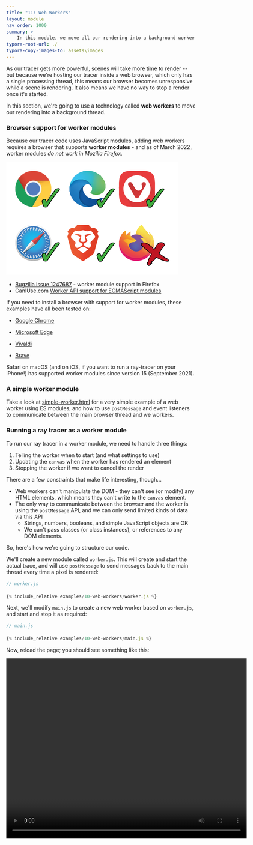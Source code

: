 ```yaml
---
title: "11: Web Workers"
layout: module
nav_order: 1000
summary: >
    In this module, we move all our rendering into a background worker process so that our browser doesn't become unresponsive while a scene is rendering.
typora-root-url: ./
typora-copy-images-to: assets\images
---
```


As our tracer gets more powerful, scenes will take more time to render -- but because we're hosting our tracer inside a web browser, which only has a single processing thread, this means our browser becomes unresponsive while a scene is rendering. It also means we have no way to stop a render once it's started.

In this section, we're going to use a technology called **web workers** to move our rendering into a background thread.

### Browser support for worker modules

Because our tracer code uses JavaScript modules, adding web workers requires a browser that supports **worker modules** - and as of March 2022, worker modules *do not work in Mozilla Firefox.*

![image-20220321141006404](./assets/images/image-20220321141006404.png)

* [Bugzilla issue 1247687](https://bugzilla.mozilla.org/show_bug.cgi?id=1247687) - worker module support in Firefox
* CanIUse.com [Worker API support for ECMAScript modules](https://caniuse.com/mdn-api_worker_worker_ecmascript_modules)

If you need to install a browser with support for worker modules, these examples have all been tested on:

* [Google Chrome](https://www.google.com/chrome/) 

* [Microsoft Edge](https://www.microsoft.com/en-us/edge) 

* [Vivaldi](https://vivaldi.com/)

* [Brave](https://brave.com/)

Safari on macOS (and on iOS, if you want to run a ray-tracer on your iPhone!) has supported worker modules since version 15 (September 2021).

### A simple worker module

Take a look at [simple-worker.html](examples/11-web-workers/simple-worker/index.html) for a very simple example of a web worker using ES modules, and how to use `postMessage` and event listeners to communicate between the main browser thread and we workers.

### Running a ray tracer as a worker module

To run our ray tracer in a worker module, we need to handle three things:

1. Telling the worker when to start (and what settings to use)
2. Updating the `canvas` when the worker has rendered an element
3. Stopping the worker if we want to cancel the render

There are a few constraints that make life interesting, though...

* Web workers can't manipulate the DOM - they can't see (or modify) any HTML elements, which means they can't write to the `canvas` element.
* The only way to communicate between the browser and the worker is using the `postMessage` API, and we can only send limited kinds of data via this API
  * Strings, numbers, booleans, and simple JavaScript objects are OK
  * We can't pass classes (or class instances), or references to any DOM elements.

So, here's how we're going to structure our code.

We'll create a new module called `worker.js`. This will create and start the actual trace, and will use `postMessage` to send messages back to the main thread every time a pixel is rendered:

```javascript
// worker.js

{% include_relative examples/10-web-workers/worker.js %}
```

Next, we'll modify `main.js` to create a new web worker based on `worker.js`, and start and stop it as required:

 ```javascript
 // main.js
 
 {% include_relative examples/10-web-workers/main.js %}
 ```

Now, reload the page; you should see something like this:

<video src="assets/videos/progressive-rendering-example.mp4" style="width: 640px; height: 480px;" />

The good news is that it's definitely rendering on a background thread, and we can cancel the render without having to shut down our browser. The bad new is that our render time has gone from 0.8 seconds to nearly 30 seconds... which is *terrible*! This was supposed to be a performance optimisation, right?

But take a look in the browser's console log:

```
Render completed in 0.734 seconds
```

That message is coming from the `Tracer` itself... so what's going on?

The answer is: we're using the web worker API in a *really* inefficient way. 

The tracer is taking 0.7 seconds to rip through the entire scene and render every pixel... and for every one of those pixels, it's posting a message to the foreground thread saying "hey, I just rendered pixel (3,4) - it's red!"

Internally, the browser pushes all those message into a queue, and then processes them as fast as it can.  So after 0.7 seconds, our tracer has rendered the entire scene, and pushed a few hundred thousand messages onto the queue -- one for every rendered pixel. The delay isn't the renderer itself; we're waiting for the browser to dequeue, unpack, and render several hundred thousand messages.

In the next module, we'll look at a much more efficient way to pass rendered data from the worker back to the main browser thread.









